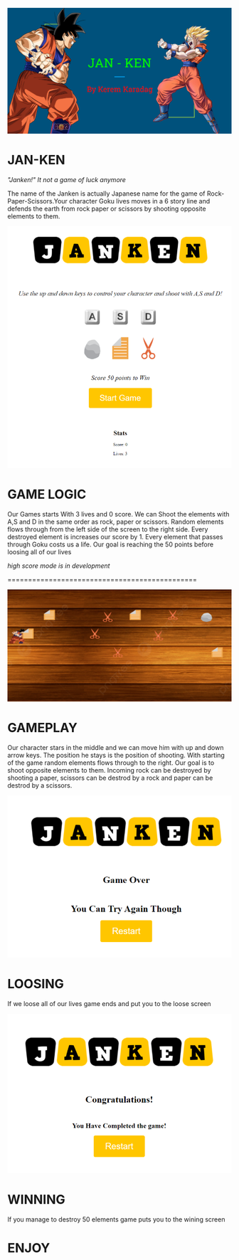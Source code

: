 ![janken](/screenShots/intro.png)

# JAN-KEN

_"Janken!"_
_It not a game of luck anymore_

The name of the Janken is actually Japanese name for the game of Rock-Paper-Scissors.Your character Goku lives moves in a 6 story line and defends the earth from rock paper or scissors by shooting opposite elements to them.

![janken](/screenShots/beginingScreen.png)

# GAME LOGIC

Our Games starts With 3 lives and 0 score. We can Shoot the elements with A,S and D in the same order as rock, paper or scissors. Random elements flows through from the left side of the screen to the right side. Every destroyed element is increases our score by 1. Every element that passes through Goku costs us a life. Our goal is reaching the 50 points before loosing all of our lives

_high score mode is in development_

==============================================

![janken](/screenShots/gamePlay.png)

# GAMEPLAY

Our character stars in the middle and we can move him with up and down arrow keys. The position he stays is the position of shooting. With starting of the game random elements flows through to the right. Our goal is to shoot opposite elements to them. Incoming rock can be destroyed by shooting a paper, scissors can be destrod by a rock and paper can be destrod by a scissors.

![janken](/screenShots/endGameLoose.png)

# LOOSING

If we loose all of our lives game ends and put you to the loose screen

![janken](/screenShots/endGameWin.png)

# WINNING

If you manage to destroy 50 elements game puts you to the wining screen

# ENJOY
